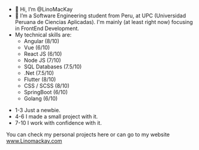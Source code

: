 - 👋 Hi, I’m @LinoMacKay
- 👀 I’m a Software Engineering student from Peru, at UPC (Universidad Peruana de Ciencias Aplicadas). I'm mainly (at least right now) focusing in FrontEnd Development.
- My technical skills are:
  * Angular (8/10)
  * Vue      (6/10)
  * React JS (6/10)
  * Node JS  (7/10)
  * SQL Databases (7.5/10)
  * .Net       (7.5/10)
  * Flutter    (8/10)
  * CSS / SCSS (8/10)
  * SpringBoot  (6/10)
  * Golang (6/10)
  
 * 1-3 Just a newbie.
 * 4-6 I made a small project with it.
 * 7-10 I work with confidence with it.

You can check my personal projects here or can go to my website 
www.Linomackay.com


<!---
LinoMacKay/LinoMacKay is a ✨ special ✨ repository because its `README.md` (this file) appears on your GitHub profile.
You can click the Preview link to take a look at your changes.
--->
